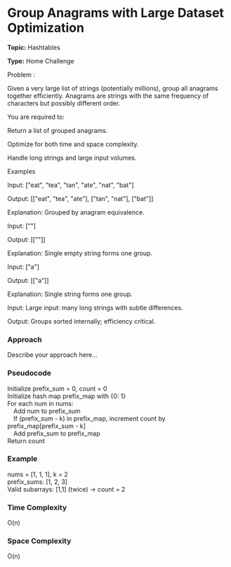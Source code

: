 # Group Anagrams with Large Dataset Optimization
**Topic:** Hashtables

**Type:** Home Challenge

Problem :

Given a very large list of strings (potentially millions), group all anagrams together efficiently. Anagrams are strings with the same frequency of characters but possibly different order. 

You are required to: 

Return a list of grouped anagrams. 

Optimize for both time and space complexity. 

Handle long strings and large input volumes. 

Examples 

Input: ["eat", "tea", "tan", "ate", "nat", "bat"] 

Output: [["eat", "tea", "ate"], ["tan", "nat"], ["bat"]] 

Explanation: Grouped by anagram equivalence. 

Input: [""] 

Output: [[""]] 

Explanation: Single empty string forms one group. 

Input: ["a"] 

Output: [["a"]] 

Explanation: Single string forms one group. 

Input: Large input: many long strings with subtle differences. 

Output: Groups sorted internally; efficiency critical. 

### Approach
Describe your approach here...

### Pseudocode

Initialize prefix_sum = 0, count = 0  
Initialize hash map prefix_map with {0: 1}  
For each num in nums:  
 Add num to prefix_sum  
 If (prefix_sum - k) in prefix_map, increment count by prefix_map[prefix_sum - k]  
 Add prefix_sum to prefix_map  
Return count

### Example

nums = [1, 1, 1], k = 2  
prefix_sums: [1, 2, 3]  
Valid subarrays: [1,1] (twice) → count = 2  

### Time Complexity

O(n)

### Space Complexity

O(n)

